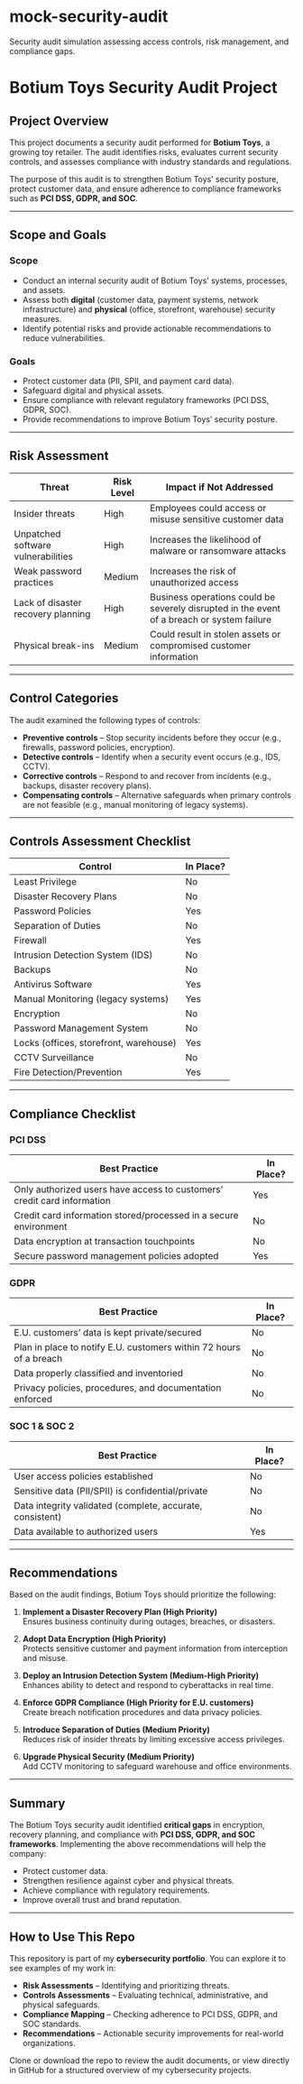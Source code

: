 # mock-security-audit
Security audit simulation assessing access controls, risk management, and compliance gaps.
# Botium Toys Security Audit Project

## Project Overview
This project documents a security audit performed for **Botium Toys**, a growing toy retailer. The audit identifies risks, evaluates current security controls, and assesses compliance with industry standards and regulations.  

The purpose of this audit is to strengthen Botium Toys’ security posture, protect customer data, and ensure adherence to compliance frameworks such as **PCI DSS, GDPR, and SOC**.

---

## Scope and Goals

### Scope
- Conduct an internal security audit of Botium Toys’ systems, processes, and assets.  
- Assess both **digital** (customer data, payment systems, network infrastructure) and **physical** (office, storefront, warehouse) security measures.  
- Identify potential risks and provide actionable recommendations to reduce vulnerabilities.

### Goals
- Protect customer data (PII, SPII, and payment card data).  
- Safeguard digital and physical assets.  
- Ensure compliance with relevant regulatory frameworks (PCI DSS, GDPR, SOC).  
- Provide recommendations to improve Botium Toys’ security posture.

---

## Risk Assessment

| Threat | Risk Level | Impact if Not Addressed |
|--------|------------|--------------------------|
| Insider threats | High | Employees could access or misuse sensitive customer data |
| Unpatched software vulnerabilities | High | Increases the likelihood of malware or ransomware attacks |
| Weak password practices | Medium | Increases the risk of unauthorized access |
| Lack of disaster recovery planning | High | Business operations could be severely disrupted in the event of a breach or system failure |
| Physical break-ins | Medium | Could result in stolen assets or compromised customer information |

---

## Control Categories
The audit examined the following types of controls:

- **Preventive controls** – Stop security incidents before they occur (e.g., firewalls, password policies, encryption).  
- **Detective controls** – Identify when a security event occurs (e.g., IDS, CCTV).  
- **Corrective controls** – Respond to and recover from incidents (e.g., backups, disaster recovery plans).  
- **Compensating controls** – Alternative safeguards when primary controls are not feasible (e.g., manual monitoring of legacy systems).  

---

## Controls Assessment Checklist

| Control | In Place? |
|---------|-----------|
| Least Privilege | No |
| Disaster Recovery Plans | No |
| Password Policies | Yes |
| Separation of Duties | No |
| Firewall | Yes |
| Intrusion Detection System (IDS) | No |
| Backups | No |
| Antivirus Software | Yes |
| Manual Monitoring (legacy systems) | Yes |
| Encryption | No |
| Password Management System | No |
| Locks (offices, storefront, warehouse) | Yes |
| CCTV Surveillance | No |
| Fire Detection/Prevention | Yes |

---

## Compliance Checklist

### PCI DSS
| Best Practice | In Place? |
|---------------|-----------|
| Only authorized users have access to customers’ credit card information | Yes |
| Credit card information stored/processed in a secure environment | No |
| Data encryption at transaction touchpoints | No |
| Secure password management policies adopted | Yes |

### GDPR
| Best Practice | In Place? |
|---------------|-----------|
| E.U. customers’ data is kept private/secured | No |
| Plan in place to notify E.U. customers within 72 hours of a breach | No |
| Data properly classified and inventoried | No |
| Privacy policies, procedures, and documentation enforced | No |

### SOC 1 & SOC 2
| Best Practice | In Place? |
|---------------|-----------|
| User access policies established | No |
| Sensitive data (PII/SPII) is confidential/private | No |
| Data integrity validated (complete, accurate, consistent) | No |
| Data available to authorized users | Yes |

---

## Recommendations
Based on the audit findings, Botium Toys should prioritize the following:

1. **Implement a Disaster Recovery Plan (High Priority)**  
   Ensures business continuity during outages, breaches, or disasters.  

2. **Adopt Data Encryption (High Priority)**  
   Protects sensitive customer and payment information from interception and misuse.  

3. **Deploy an Intrusion Detection System (Medium-High Priority)**  
   Enhances ability to detect and respond to cyberattacks in real time.  

4. **Enforce GDPR Compliance (High Priority for E.U. customers)**  
   Create breach notification procedures and data privacy policies.  

5. **Introduce Separation of Duties (Medium Priority)**  
   Reduces risk of insider threats by limiting excessive access privileges.  

6. **Upgrade Physical Security (Medium Priority)**  
   Add CCTV monitoring to safeguard warehouse and office environments.  

---

## Summary
The Botium Toys security audit identified **critical gaps** in encryption, recovery planning, and compliance with **PCI DSS, GDPR, and SOC frameworks**. Implementing the above recommendations will help the company:  

- Protect customer data.  
- Strengthen resilience against cyber and physical threats.  
- Achieve compliance with regulatory requirements.  
- Improve overall trust and brand reputation.  

---

## How to Use This Repo
This repository is part of my **cybersecurity portfolio**. You can explore it to see examples of my work in:  

- **Risk Assessments** – Identifying and prioritizing threats.  
- **Controls Assessments** – Evaluating technical, administrative, and physical safeguards.  
- **Compliance Mapping** – Checking adherence to PCI DSS, GDPR, and SOC standards.  
- **Recommendations** – Actionable security improvements for real-world organizations.  

Clone or download the repo to review the audit documents, or view directly in GitHub for a structured overview of my cybersecurity projects.
